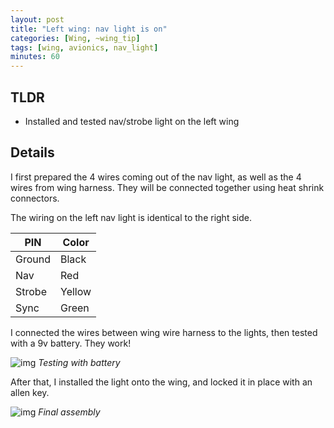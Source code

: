 ```yaml
---
layout: post
title: "Left wing: nav light is on"
categories: [Wing, ~wing_tip]
tags: [wing, avionics, nav_light]
minutes: 60
---
```


## TLDR

- Installed and tested nav/strobe light on the left wing

## Details

I first prepared the 4 wires coming out of the nav light, as well as the 4 wires from wing harness. They will be connected together using heat shrink connectors.

The wiring on the left nav light is identical to the right side.

| PIN    | Color  |
| ------ | ------ |
| Ground | Black  |
| Nav    | Red    |
| Strobe | Yellow |
| Sync   | Green  |

I connected the wires between wing wire harness to the lights, then tested with a 9v battery. They work!

![img](https://lh3.googleusercontent.com/pw/AP1GczM7nZCj6IdsLSvBXWDdWZOZK7-htPmDxqBH5NADhu5E6sMzGQRZ-2IAcJX9CsfoamoEvZcPpujDHgOkfZ5cKvvThFI26I3eGVQOo2U_As33Z-vyyiYNSx92LUOcU9XFMwoF4Yag_dIXAb8TxMmJZYIRAg=w2328-h3092-s-no-gm?authuser=3)
_Testing with battery_

After that, I installed the light onto the wing, and locked it in place with an allen key.

![img](https://lh3.googleusercontent.com/pw/AP1GczMamz92ySvhwqK4r7VB7abJLbVVu0VpQH_SXVpATi7Y4_ODMwj4aLC32bzYk3d8yyfMnyL53rBYZWiS9aDanBnfJLPm1RzgdbmnF1XhlRGfYew_yeXjxtxlKePlVaEmBiuFAYR5ZGhmsSsVWeoQwGrlZg=w4080-h3072-s-no-gm?authuser=3)
_Final assembly_
